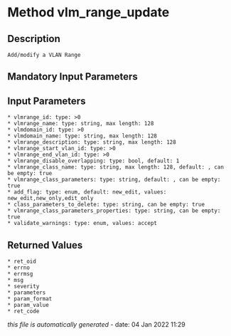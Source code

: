 # Method vlm_range_update

## Description
	Add/modify a VLAN Range

## Mandatory Input Parameters

## Input Parameters
	* vlmrange_id: type: >0
	* vlmrange_name: type: string, max length: 128
	* vlmdomain_id: type: >0
	* vlmdomain_name: type: string, max length: 128
	* vlmrange_description: type: string, max length: 128
	* vlmrange_start_vlan_id: type: >0
	* vlmrange_end_vlan_id: type: >0
	* vlmrange_disable_overlapping: type: bool, default: 1
	* vlmrange_class_name: type: string, max length: 128, default: , can be empty: true
	* vlmrange_class_parameters: type: string, default: , can be empty: true
	* add_flag: type: enum, default: new_edit, values: new_edit,new_only,edit_only
	* class_parameters_to_delete: type: string, can be empty: true
	* vlmrange_class_parameters_properties: type: string, can be empty: true
	* validate_warnings: type: enum, values: accept

## Returned Values
	* ret_oid
	* errno
	* errmsg
	* msg
	* severity
	* parameters
	* param_format
	* param_value
	* ret_code


*this file is automatically generated* - date: 04 Jan 2022 11:29